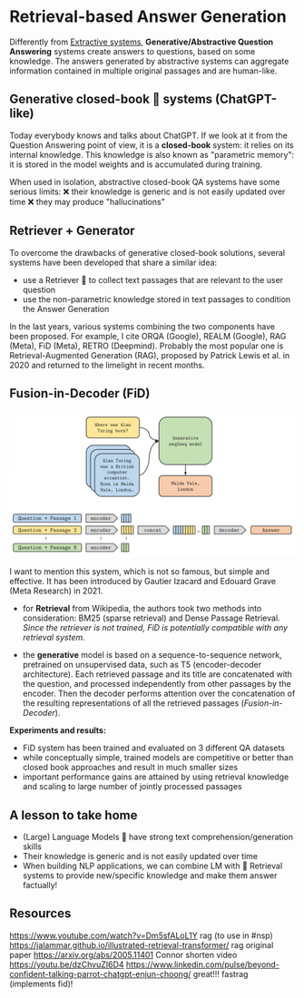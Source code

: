 # Retrieval-based Answer Generation

Differently from [Extractive systems](machine-reading-at-scale.md), **Generative/Abstractive Question Answering** systems create answers to questions, based on some knowledge.
The answers generated by abstractive systems can aggregate information contained in multiple original passages and are human-like.

## Generative closed-book 📕 systems (ChatGPT-like)

Today everybody knows and talks about ChatGPT.
If we look at it from the Question Answering point of view, it is a **closed-book** system: it relies on its internal knowledge.
This knowledge is also known as "parametric memory": it is stored in the model weights and is accumulated during training.

When used in isolation, abstractive closed-book QA systems have some serious limits:
❌ their knowledge is generic and is not easily updated over time
❌ they may produce "hallucinations"

## Retriever + Generator

To overcome the drawbacks of generative closed-book solutions, several systems have been developed that share a similar idea:
* use a Retriever 🔎 to collect text passages that are relevant to the user question
* use the non-parametric knowledge stored in text passages to condition the Answer Generation

In the last years, various systems combining the two components have been proposed.
For example, I cite ORQA (Google), REALM (Google), RAG (Meta), FiD (Meta), RETRO (Deepmind).
Probably the most popular one is Retrieval-Augmented Generation (RAG), proposed by Patrick Lewis et al. in 2020 and returned to the limelight in recent months.


## Fusion-in-Decoder (FiD)

![Fusion-in-Decoder](../images/fid.png)

I want to mention this system, which is not so famous, but simple and effective.
It has been introduced by Gautier Izacard and Edouard Grave (Meta Research) in 2021.

- for **Retrieval** from Wikipedia, the authors took two methods into consideration: BM25 (sparse retrieval) and Dense Passage Retrieval. *Since the retriever is not trained, FiD is potentially compatible with any retrieval system.*

- the **generative** model is based on a sequence-to-sequence network, pretrained on unsupervised data, such as T5 (encoder-decoder architecture). Each retrieved passage and its title are concatenated with the question, and processed independently from other passages by the encoder. Then the decoder performs attention over the concatenation of the resulting representations of all the retrieved passages (*Fusion-in-Decoder*).
  
**Experiments and results:**
- FiD system has been trained and evaluated on 3 different QA datasets
- while conceptually simple, trained models are competitive or better than closed book approaches and result in much smaller sizes
- important performance gains are attained by using retrieval knowledge and scaling to large number of jointly processed passages

## A lesson to take home
- (Large) Language Models 🧠 have strong text comprehension/generation skills 
- Their knowledge is generic and is not easily updated over time
- When building NLP applications, we can combine LM with 🔎 Retrieval systems to provide new/specific knowledge and make them answer factually!

  
## Resources
https://www.youtube.com/watch?v=Dm5sfALoL1Y rag (to use in #nsp)
https://jalammar.github.io/illustrated-retrieval-transformer/
rag original paper https://arxiv.org/abs/2005.11401
Connor shorten video https://youtu.be/dzChvuZI6D4
https://www.linkedin.com/pulse/beyond-confident-talking-parrot-chatgpt-enjun-choong/ great!!!
fastrag (implements fid)!

